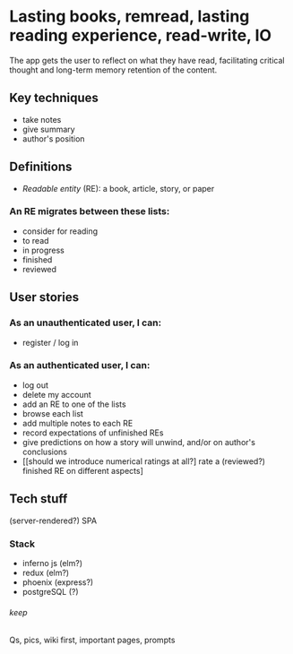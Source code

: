 # Lasting books, remread, lasting reading experience, read-write, IO

The app gets the user to reflect on what they have read, facilitating critical thought and long-term memory retention of the content.

## Key techniques
 - take notes
 - give summary
 - author's position

## Definitions
 - *Readable entity* (RE): a book, article, story, or paper

### An RE migrates between these lists:
 - consider for reading
 - to read
 - in progress
 - finished
 - reviewed

## User stories
### As an unauthenticated user, I can:
 - register / log in
### As an authenticated user, I can:
 - log out
 - delete my account
 - add an RE to one of the lists
 - browse each list
 - add multiple notes to each RE
 - record expectations of unfinished REs
 - give predictions on how a story will unwind, and/or on author's conclusions
 - [[should we introduce numerical ratings at all?] rate a (reviewed?) finished RE on different aspects]

## Tech stuff
(server-rendered?) SPA
### Stack
 - inferno js (elm?)
 - redux (elm?)
 - phoenix (express?)
 - postgreSQL (?)

###### keep
Qs, pics, wiki first, important pages, prompts
